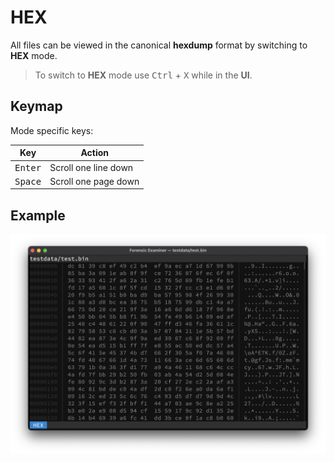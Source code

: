 # HEX
All files can be viewed in the canonical **hexdump** format by switching to **HEX** mode.

> To switch to **HEX** mode use <kbd>Ctrl</kbd> + <kbd>X</kbd> while in the **UI**.

## Keymap
Mode specific keys:

| Key              | Action               |
|------------------|----------------------|
| <kbd>Enter</kbd> | Scroll one line down |
| <kbd>Space</kbd> | Scroll one page down |

## Example
![](../../../../images/ui/modes/hex.png "HEX")
